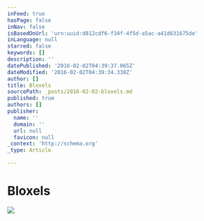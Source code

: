 ```yaml
---
inFeed: true
hasPage: false
inNav: false
isBasedOnUrl: 'urn:uuid:d812cdf6-f34f-4f5d-a5ac-a41d631675de'
inLanguage: null
starred: false
keywords: []
description: ''
datePublished: '2016-02-02T04:39:37.065Z'
dateModified: '2016-02-02T04:39:34.338Z'
author: []
title: Bloxels
sourcePath: _posts/2016-02-02-bloxels.md
published: true
authors: []
publisher:
  name: ''
  domain: ''
  url: null
  favicon: null
_context: 'http://schema.org'
_type: Article

---
```

# Bloxels
![](https://s3-us-west-2.amazonaws.com/the-grid-img/p/2530732c616d0c093aa1f8c4a551addf6fa782fa.png)